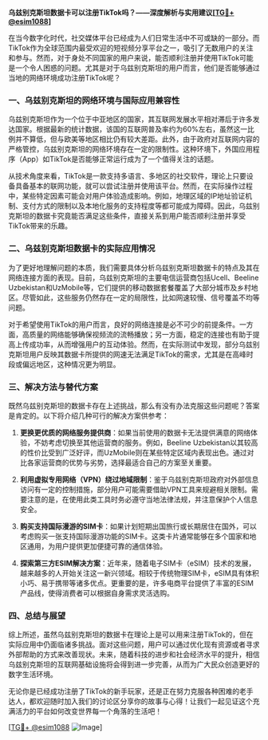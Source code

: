 **乌兹别克斯坦数据卡可以注册TikTok吗？——深度解析与实用建议[[TG💪+ @esim1088](https://t.me/s/esim1088)]**

在当今数字化时代，社交媒体平台已经成为人们日常生活中不可或缺的一部分。而TikTok作为全球范围内最受欢迎的短视频分享平台之一，吸引了无数用户的关注和参与。然而，对于身处不同国家的用户来说，能否顺利注册并使用TikTok可能是一个令人困惑的问题。尤其是对于乌兹别克斯坦的用户而言，他们是否能够通过当地的网络环境成功注册TikTok呢？

### 一、乌兹别克斯坦的网络环境与国际应用兼容性

乌兹别克斯坦作为一个位于中亚地区的国家，其互联网发展水平相对滞后于许多发达国家。根据最新的统计数据，该国的互联网普及率约为60%左右，虽然这一比例并不算低，但与欧美等地区相比仍有较大差距。此外，由于政府对互联网内容的严格管控，乌兹别克斯坦的网络环境存在一定的限制性。这种环境下，外国应用程序（App）如TikTok是否能够正常运行成为了一个值得关注的话题。

从技术角度来看，TikTok是一款支持多语言、多地区的社交软件，理论上只要设备具备基本的联网功能，就可以尝试注册并使用该平台。然而，在实际操作过程中，某些特定因素可能会对用户体验造成影响。例如，地理区域的IP地址验证机制、支付方式的限制以及本地化服务的支持程度等都可能成为障碍。因此，乌兹别克斯坦的数据卡究竟能否满足这些条件，直接关系到用户能否顺利注册并享受TikTok带来的乐趣。

### 二、乌兹别克斯坦数据卡的实际应用情况

为了更好地理解问题的本质，我们需要具体分析乌兹别克斯坦数据卡的特点及其在网络连接方面的表现。目前，乌兹别克斯坦的主要电信运营商包括Ucell、Beeline Uzbekistan和UzMobile等，它们提供的移动数据套餐覆盖了大部分城市及乡村地区。尽管如此，这些服务仍然存在一定的局限性，比如网速较慢、信号覆盖不均等问题。

对于希望使用TikTok的用户而言，良好的网络连接是必不可少的前提条件。一方面，高质量的网络能够确保视频流的流畅播放；另一方面，稳定的连接也有助于提高上传成功率，从而增强用户的互动体验。然而，在实际测试中发现，部分乌兹别克斯坦用户反映其数据卡所提供的网速无法满足TikTok的需求，尤其是在高峰时段或偏远地区，这种情况更为明显。

### 三、解决方法与替代方案

既然乌兹别克斯坦的数据卡存在上述挑战，那么有没有办法克服这些问题呢？答案是肯定的。以下将介绍几种可行的解决方案供参考：

1. **更换更优质的网络服务提供商**：如果当前使用的数据卡无法提供满意的网络体验，不妨考虑切换至其他运营商的服务。例如，Beeline Uzbekistan以其较高的性价比受到广泛好评，而UzMobile则在某些特定区域内表现出色。通过对比各家运营商的优势与劣势，选择最适合自己的方案至关重要。

2. **利用虚拟专用网络（VPN）绕过地域限制**：鉴于乌兹别克斯坦政府对外部信息访问有一定的控制措施，部分用户可能需要借助VPN工具来规避相关限制。需要注意的是，在使用此类工具时务必遵守当地法律法规，并注意保护个人信息安全。

3. **购买支持国际漫游的SIM卡**：如果计划短期出国旅行或长期居住在国外，可以考虑购买一张支持国际漫游功能的SIM卡。这类卡片通常能够在多个国家和地区通用，为用户提供更加便捷可靠的通信体验。

4. **探索第三方ESIM解决方案**：近年来，随着电子SIM卡（eSIM）技术的发展，越来越多的人开始关注这一新兴领域。相较于传统物理SIM卡，eSIM具有体积小巧、易于携带等诸多优点。更重要的是，许多电商平台提供了丰富的ESIM产品线，使得消费者可以根据自身需求灵活选购。

### 四、总结与展望

综上所述，虽然乌兹别克斯坦的数据卡在理论上是可以用来注册TikTok的，但在实际应用中仍面临诸多挑战。面对这些问题，用户可以通过优化现有资源或者寻求外部帮助的方式来改善现状。未来，随着科技的进步和社会经济水平的提升，相信乌兹别克斯坦的互联网基础设施将会得到进一步完善，从而为广大民众创造更好的数字生活环境。

无论你是已经成功注册了TikTok的新手玩家，还是正在努力克服各种困难的老手达人，都欢迎随时加入我们的讨论区分享你的故事与心得！让我们一起见证这个充满活力的平台如何改变世界每一个角落的生活吧！

[[TG💪+ @esim1088](https://t.me/s/esim1088) ![Image](https://i.postimg.cc/4NQfJmqS/Snipaste-2025-05-13-00-14-12.png)]